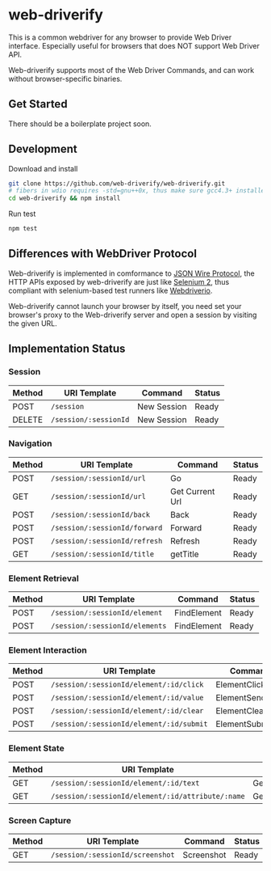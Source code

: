 # web-driverify

This is a common webdriver for any browser to provide Web Driver interface.
Especially useful for browsers that does NOT support Web Driver API.

Web-driverify supports most of the Web Driver Commands,
and can work without browser-specific binaries.

## Get Started

There should be a boilerplate project soon.

## Development

Download and install

```bash
git clone https://github.com/web-driverify/web-driverify.git
# fibers in wdio requires -std=gnu++0x, thus make sure gcc4.3+ installed.
cd web-driverify && npm install
```

Run test

```bash
npm test
```

## Differences with WebDriver Protocol

Web-driverify is implemented in comformance to [JSON Wire Protocol][jsonwire],
the HTTP APIs exposed by web-driverify are just like [Selenium 2][selenium],
thus compliant with selenium-based test runners like [Webdriverio][wdio].

Web-driverify cannot launch your browser by itself,
you need set your browser's proxy to the Web-driverify server
and open a session by visiting the given URL.

## Implementation Status

### Session

Method | URI Template | Command | Status
--- | --- | --- | ---
POST | `/session` | New Session | Ready
DELETE | `/session/:sessionId` | New Session | Ready

### Navigation

Method | URI Template | Command | Status
--- | --- | --- | ---
POST | `/session/:sessionId/url` | Go | Ready
GET | `/session/:sessionId/url` | Get Current Url | Ready
POST | `/session/:sessionId/back` | Back | Ready
POST | `/session/:sessionId/forward` | Forward | Ready
POST | `/session/:sessionId/refresh` | Refresh | Ready
GET | `/session/:sessionId/title` | getTitle | Ready

### Element Retrieval

Method | URI Template | Command | Status
--- | --- | --- | ---
POST | `/session/:sessionId/element` | FindElement | Ready
POST | `/session/:sessionId/elements` | FindElement | Ready

### Element Interaction

Method | URI Template | Command | Status
--- | --- | --- | ---
POST | `/session/:sessionId/element/:id/click` | ElementClick | Ready
POST | `/session/:sessionId/element/:id/value` | ElementSendKeys | Ready
POST | `/session/:sessionId/element/:id/clear` | ElementClear | Ready
POST | `/session/:sessionId/element/:id/submit` | ElementSubmit | Ready

### Element State

Method | URI Template | Command | Status
--- | --- | --- | ---
GET | `/session/:sessionId/element/:id/text` | GetElementText | Ready
GET | `/session/:sessionId/element/:id/attribute/:name` | GetElementAttribute | Ready

### Screen Capture

Method | URI Template | Command | Status
--- | --- | --- | ---
GET | `/session/:sessionId/screenshot` | Screenshot | Ready

[jsonwire]: https://github.com/SeleniumHQ/selenium/wiki/JsonWireProtocol
[wdio]: http://webdriver.io
[selenium]: http://www.seleniumhq.org
